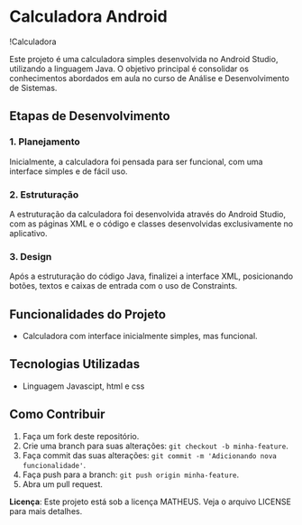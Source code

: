 # Calculadora Android

!Calculadora

Este projeto é uma calculadora simples desenvolvida no Android Studio, utilizando a linguagem Java. O objetivo principal é consolidar os conhecimentos abordados em aula no curso de Análise e Desenvolvimento de Sistemas.

## Etapas de Desenvolvimento

### 1. Planejamento
Inicialmente, a calculadora foi pensada para ser funcional, com uma interface simples e de fácil uso.

### 2. Estruturação
A estruturação da calculadora foi desenvolvida através do Android Studio, com as páginas XML e o código e classes desenvolvidas exclusivamente no aplicativo.

### 3. Design
Após a estruturação do código Java, finalizei a interface XML, posicionando botões, textos e caixas de entrada com o uso de Constraints.

## Funcionalidades do Projeto
- Calculadora com interface inicialmente simples, mas funcional.

## Tecnologias Utilizadas
- Linguagem Javascipt, html e css

## Como Contribuir
1. Faça um fork deste repositório.
2. Crie uma branch para suas alterações: `git checkout -b minha-feature`.
3. Faça commit das suas alterações: `git commit -m 'Adicionando nova funcionalidade'`.
4. Faça push para a branch: `git push origin minha-feature`.
5. Abra um pull request.

**Licença**: Este projeto está sob a licença MATHEUS. Veja o arquivo LICENSE para mais detalhes.

